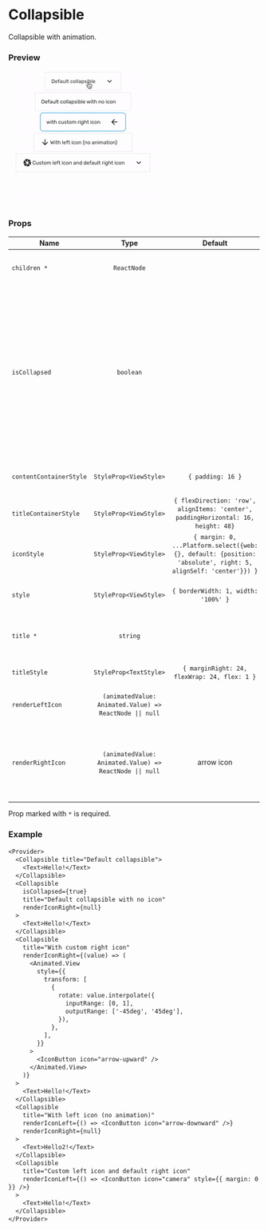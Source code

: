 # Collapsible

Collapsible with animation.

### Preview

![collapsible_preview](../assets/collapsible_preview.gif)

### Props

| Name                    |                           Type                           |                                                    Default                                                     | Description                                                                                                                                                                                                  |
| ----------------------- | :------------------------------------------------------: | :------------------------------------------------------------------------------------------------------------: | ------------------------------------------------------------------------------------------------------------------------------------------------------------------------------------------------------------ |
| `children *`            |                       `ReactNode`                        |                                                                                                                | Content that'll be hidden when collapsed.                                                                                                                                                                    |
| `isCollapsed`           |                        `boolean`                         |                                                                                                                | Whether the collapsible is collapse. If this prop is provided, the collapsible will behave as a "controlled component". You'll need to update this prop when you want to toggle the component or on onPress. |
| `contentContainerStyle` |                  `StyleProp<ViewStyle>`                  |                                               `{ padding: 16 }`                                                | Additional style for the content container.                                                                                                                                                                  |
| `titleContainerStyle`   |                  `StyleProp<ViewStyle>`                  |               `{ flexDirection: 'row', alignItems: 'center', paddingHorizontal: 16, height: 48}`               | Additional style for the title container.                                                                                                                                                                    |
| `iconStyle`             |                  `StyleProp<ViewStyle>`                  | `{ margin: 0, ...Platform.select({web: {}, default: {position: 'absolute', right: 5, alignSelf: 'center'}}) }` | Additional style for the icon.                                                                                                                                                                               |
| `style`                 |                  `StyleProp<ViewStyle>`                  |                                      `{ borderWidth: 1, width: '100%' }`                                       | Additional style for the outer container.                                                                                                                                                                    |
| `title *`               |                         `string`                         |                                                                                                                | Text displayed as the title of the collapsible.                                                                                                                                                              |
| `titleStyle`            |                  `StyleProp<TextStyle>`                  |                                  `{ marginRight: 24, flexWrap: 24, flex: 1 }`                                  | Additional style for the title.                                                                                                                                                                              |
| `renderLeftIcon`        | `(animatedValue: Animated.Value) => ReactNode \|\| null` |                                                                                                                | Custom icon to be display on the left of the title.                                                                                                                                                          |
| `renderRightIcon`       | `(animatedValue: Animated.Value) => ReactNode \|\| null` |                                                   arrow icon                                                   | Custom icon to be display on the right of the title. Set this to `null` if you don't want to display the icon                                                                                                |

Prop marked with `*` is required.

### Example

```tsx
<Provider>
  <Collapsible title="Default collapsible">
    <Text>Hello!</Text>
  </Collapsible>
  <Collapsible
    isCollapsed={true}
    title="Default collapsible with no icon"
    renderIconRight={null}
  >
    <Text>Hello!</Text>
  </Collapsible>
  <Collapsible
    title="With custom right icon"
    renderIconRight={(value) => (
      <Animated.View
        style={{
          transform: [
            {
              rotate: value.interpolate({
                inputRange: [0, 1],
                outputRange: ['-45deg', '45deg'],
              }),
            },
          ],
        }}
      >
        <IconButton icon="arrow-upward" />
      </Animated.View>
    )}
  >
    <Text>Hello!</Text>
  </Collapsible>
  <Collapsible
    title="With left icon (no animation)"
    renderIconLeft={() => <IconButton icon="arrow-downward" />}
    renderIconRight={null}
  >
    <Text>Hello2!</Text>
  </Collapsible>
  <Collapsible
    title="Custom left icon and default right icon"
    renderIconLeft={() => <IconButton icon="camera" style={{ margin: 0 }} />}
  >
    <Text>Hello!</Text>
  </Collapsible>
</Provider>
```
